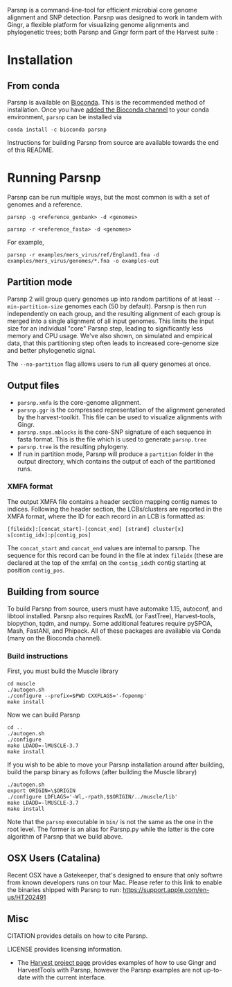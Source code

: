 Parsnp is a command-line-tool for efficient microbial core genome alignment and SNP detection. Parsnp was designed to work in tandem with Gingr, a flexible platform for visualizing genome alignments and phylogenetic trees; both Parsnp and Gingr form part of the Harvest suite :



# Installation
## From conda
Parsnp is available on [Bioconda](https://bioconda.github.io/recipes/parsnp/README.html). This is the recommended method of installation. 
Once you have [added the Bioconda channel](https://bioconda.github.io/#usage) to your conda environment, `parsnp` can be installed via
```
conda install -c bioconda parsnp
```

Instructions for building Parsnp from source are available towards the end of this README.

# Running Parsnp
Parsnp can be run multiple ways, but the most common is with a set of genomes and a reference. 
```
parsnp -g <reference_genbank> -d <genomes> 
```
```
parsnp -r <reference_fasta> -d <genomes> 
```
For example, 
```
parsnp -r examples/mers_virus/ref/England1.fna -d examples/mers_virus/genomes/*.fna -o examples-out
```

## Partition mode
Parsnp 2 will group query genomes up into random partitions of at least `--min-partition-size` genomes each (50 by default). Parsnp is then run independently on each group, and the resulting alignment of each group is merged into a single alignment of all input genomes. This limits the input size for an individual "core" Parsnp step, leading to significantly less memory and CPU usage. We've also shown, on simulated and empirical data, that this partitioning step often leads to increased core-genome size and better phylogenetic signal.

The `--no-partition` flag allows users to run all query genomes at once.

## Output files
* `parsnp.xmfa` is the core-genome alignment.
* `parsnp.ggr` is the compressed representation of the alignment generated by the harvest-toolkit. This file can be used to visualize alignments with Gingr.
* `parsnp.snps.mblocks` is the core-SNP signature of each sequence in fasta format. This is the file which is used to generate `parsnp.tree`
* `parsnp.tree` is the resulting phylogeny.
* If run in partition mode, Parsnp will produce a `partition` folder in the output directory, which contains the output of each of the partitioned runs. 


### XMFA format
The output XMFA file contains a header section mapping contig names to indices. Following the header section, the LCBs/clusters are reported in the XMFA format, where the ID for each record in an LCB is formatted as:

```
[fileidx]:[concat_start]-[concat_end] [strand] cluster[x] s[contig_idx]:p[contig_pos]
```

The `concat_start` and `concat_end` values are internal to parsnp. The sequence for this record can be found in the file at index `fileidx` (these are declared at the top of the xmfa) on the `contig_idx`th contig starting at position `contig_pos`. 

## Building from source 

To build Parsnp from source, users must have automake 1.15, autoconf, and libtool installed. Parsnp also requires RaxML (or FastTree), Harvest-tools, biopython, tqdm, and numpy. Some additional features require  pySPOA, Mash, FastANI, and Phipack. All of these packages are available via Conda (many on the Bioconda channel).

### Build instructions
First, you must build the Muscle library
```
cd muscle
./autogen.sh
./configure --prefix=$PWD CXXFLAGS='-fopenmp'
make install
```

Now we can build Parsnp
```
cd ..
./autogen.sh
./configure
make LDADD=-lMUSCLE-3.7 
make install
```

If you wish to be able to move your Parsnp installation around after building, build the parsp binary as follows (after building the Muscle library)
```
./autogen.sh
export ORIGIN=\$ORIGIN
./configure LDFLAGS='-Wl,-rpath,$$ORIGIN/../muscle/lib'
make LDADD=-lMUSCLE-3.7 
make install
```

Note that the `parsnp` executable in `bin/` is not the same as the one in the root level. The former is an alias for Parsnp.py while the latter is the core algorithm of Parsnp that we build above.

## OSX Users (Catalina)
Recent OSX have a Gatekeeper, that's designed to ensure that only softwre from known developers runs on  tour Mac. Please refer to this link to enable the binaries shipped with Parsnp to run: https://support.apple.com/en-us/HT202491

## Misc

CITATION provides details on how to cite Parsnp.

LICENSE provides licensing information.


- The [Harvest project page](http://harvest.readthedocs.org) provides examples of how to use Gingr and HarvestTools with Parsnp, however the Parsnp examples are not up-to-date with the current interface.



